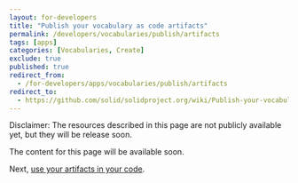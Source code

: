 ```yaml
---
layout: for-developers
title: "Publish your vocabulary as code artifacts"
permalink: /developers/vocabularies/publish/artifacts
tags: [apps]
categories: [Vocabularies, Create]
exclude: true
published: true
redirect_from:
  - /for-developers/apps/vocabularies/publish/artifacts
redirect_to:
  - https://github.com/solid/solidproject.org/wiki/Publish-your-vocabulary-as-code-artifacts
---
```


Disclaimer: The resources described in this page are not publicly available yet, but they will be release soon.

The content for this page will be available soon.

Next, [use your artifacts in your code](/developers/vocabularies/code).
